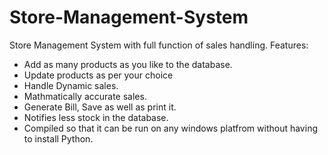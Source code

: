 # Store-Management-System
Store Management System with  full function of sales handling.
Features:
 - Add as many products as you like to the database.
 - Update products as per your choice
 - Handle Dynamic sales.
 - Mathmatically accurate sales.
 - Generate Bill, Save as well as print it.
 - Notifies less stock in the database.
 - Compiled so that it can be run on any windows platfrom without having to install Python.
